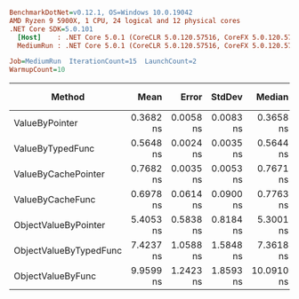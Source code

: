 ``` ini

BenchmarkDotNet=v0.12.1, OS=Windows 10.0.19042
AMD Ryzen 9 5900X, 1 CPU, 24 logical and 12 physical cores
.NET Core SDK=5.0.101
  [Host]    : .NET Core 5.0.1 (CoreCLR 5.0.120.57516, CoreFX 5.0.120.57516), X64 RyuJIT
  MediumRun : .NET Core 5.0.1 (CoreCLR 5.0.120.57516, CoreFX 5.0.120.57516), X64 RyuJIT

Job=MediumRun  IterationCount=15  LaunchCount=2  
WarmupCount=10  

```
|                 Method |      Mean |     Error |    StdDev |     Median |       Min |        Max |        P90 |  Gen 0 | Gen 1 | Gen 2 | Allocated |
|----------------------- |----------:|----------:|----------:|-----------:|----------:|-----------:|-----------:|-------:|------:|------:|----------:|
|         ValueByPointer | 0.3682 ns | 0.0058 ns | 0.0083 ns |  0.3658 ns | 0.3555 ns |  0.3919 ns |  0.3789 ns |      - |     - |     - |         - |
|       ValueByTypedFunc | 0.5648 ns | 0.0024 ns | 0.0035 ns |  0.5644 ns | 0.5597 ns |  0.5710 ns |  0.5690 ns |      - |     - |     - |         - |
|    ValueByCachePointer | 0.7682 ns | 0.0035 ns | 0.0053 ns |  0.7671 ns | 0.7604 ns |  0.7799 ns |  0.7766 ns |      - |     - |     - |         - |
|       ValueByCacheFunc | 0.6978 ns | 0.0614 ns | 0.0900 ns |  0.7763 ns | 0.5967 ns |  0.7912 ns |  0.7866 ns |      - |     - |     - |         - |
|   ObjectValueByPointer | 5.4053 ns | 0.5838 ns | 0.8184 ns |  5.3001 ns | 3.9882 ns |  7.3063 ns |  6.6473 ns | 0.0014 |     - |     - |      24 B |
| ObjectValueByTypedFunc | 7.4237 ns | 1.0588 ns | 1.5848 ns |  7.3618 ns | 4.9461 ns | 10.0906 ns |  9.6416 ns | 0.0014 |     - |     - |      24 B |
|      ObjectValueByFunc | 9.9599 ns | 1.2423 ns | 1.8593 ns | 10.0910 ns | 7.5402 ns | 12.3811 ns | 11.9766 ns | 0.0029 |     - |     - |      48 B |
